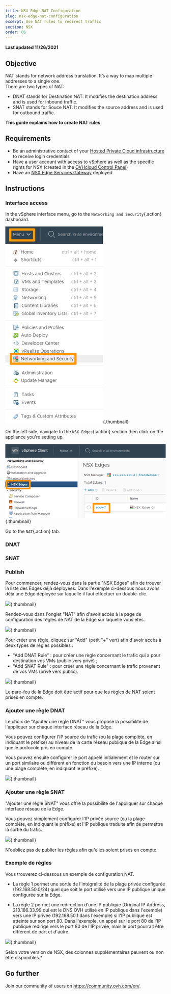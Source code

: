 ```yaml
---
title: NSX Edge NAT Configuration
slug: nsx-edge-nat-configuration
excerpt: Use NAT rules to redirect traffic
section: NSX
order: 06
---
```


**Last updated 11/26/2021**

## Objective

NAT stands for network address translation. It’s a way to map multiple addresses to a single one.      
There are two types of NAT:
- DNAT stands for Destination NAT. It modifies the destination address and is used for inbound traffic.
- SNAT stands for Souce NAT. It modifies the source address and is used for outbound traffic.

**This guide explains how to create NAT rules**

## Requirements

- Be an administrative contact of your [Hosted Private Cloud infrastructure](https://www.ovhcloud.com/en-gb/enterprise/products/hosted-private-cloud/) to receive login credentials
- Have a user account with access to vSphere as well as the specific rights for NSX (created in the [OVHcloud Control Panel](https://www.ovh.com/auth/?action=gotomanager&from=https://www.ovh.co.uk/&ovhSubsidiary=GB))
- Have an [NSX Edge Services Gateway](https://docs.ovh.com/gb/en/private-cloud/how-to-deploy-an-nsx-edge-gateway/) deployed

## Instructions

### Interface access

In the vSphere interface menu, go to the `Networking and Security`{.action} dashboard.

![Menu](images/en01dash.png){.thumbnail}


On the left side, navigate to the `NSX Edges`{.action} section then click on the appliance you're setting up.

![NSX](images/en02nsx.png){.thumbnail}


Go to the `NAT`{.action} tab.


### DNAT


### SNAT

### Publish

Pour commencer, rendez-vous dans la partie "NSX Edges" afin de trouver la liste des Edges déjà déployées. Dans l'exemple ci-dessous nous avons déjà une Edge déployée sur laquelle il faut effectuer un double-clic.

![](images/content-docs-cloud-private-cloud-configure_edge_nat-images-configure_nsx_edge_nat_1.JPG){.thumbnail}

Rendez-vous dans l'onglet "NAT" afin d'avoir accès à la page de configuration des règles de NAT de la Edge sur laquelle vous êtes.

![](images/content-docs-cloud-private-cloud-configure_edge_nat-images-configure_nsx_edge_nat_2.PNG){.thumbnail}

Pour créer une règle, cliquez sur "Add" (petit "+" vert) afin d'avoir accès à deux types de règles possibles :

- "Add DNAT Rule" : pour créer une règle concernant le trafic qui a pour destination vos VMs (public vers privé) ;
- "Add SNAT Rule" : pour créer une règle concernant le trafic provenant de vos VMs (privé vers public).

![](images/content-docs-cloud-private-cloud-configure_edge_nat-images-configure_nsx_edge_nat_3.PNG){.thumbnail}

Le pare-feu de la Edge doit être actif pour que les règles de NAT soient prises en compte.

### Ajouter une règle DNAT

Le choix de "Ajouter une règle DNAT" vous propose la possibilité de l'appliquer sur chaque interface réseau de la Edge.

Vous pouvez configurer l'IP source du trafic (ou la plage complète, en indiquant le préfixe) au niveau de la carte réseau publique de la Edge ainsi que le protocole pris en compte.

Vous pouvez ensuite configurer le port appelé initialement et le router sur un port similaire ou différent en fonction du besoin vers une IP interne (ou une plage complète, en indiquant le préfixe).

![](images/content-docs-cloud-private-cloud-configure_edge_nat-images-configure_nsx_edge_nat_4.PNG){.thumbnail}

### Ajouter une règle SNAT

"Ajouter une règle SNAT" vous offre la possibilité de l'appliquer sur chaque interface réseau de la Edge.

Vous pouvez simplement configurer l'IP privée source (ou la plage complète, en indiquant le préfixe) et l'IP publique traduite afin de permettre la sortie du trafic.

![](images/content-docs-cloud-private-cloud-configure_edge_nat-images-configure_nsx_edge_nat_5.PNG){.thumbnail}

N'oubliez pas de publier les règles afin qu'elles soient prises en compte.

### Exemple de règles

Vous trouverez ci-dessous un exemple de configuration NAT.

- La règle 1 permet une sortie de l'intégralité de la plage privée configurée (192.168.50.0/24) quel que soit le port utilisé vers une IP publique unique configurée sur la Edge.

- La règle 2 permet une redirection d'une IP publique (Original IP Address, 213.186.33.99 qui est le DNS OVH utilisé en IP publique dans l'exemple) vers une IP privée (192.168.50.1 dans l'exemple) si l'IP publique est atteinte sur son port 80. Dans l'exemple, un appel sur le port 80 de l'IP publique redirige vers le port 80 de l'IP privée, mais le port pourrait être différent de part et d'autre.

![](images/content-docs-cloud-private-cloud-configure_edge_nat-images-configure_nsx_edge_nat_6.PNG){.thumbnail}

Selon votre version de NSX, des colonnes supplémentaires peuvent ou non être disponibles.*


## Go further

Join our community of users on <https://community.ovh.com/en/>.

